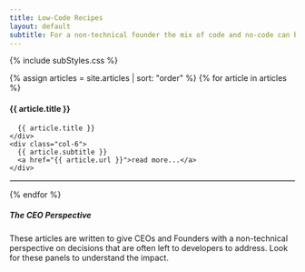 ```yaml
---
title: Low-Code Recipes
layout: default
subtitle: For a non-technical founder the mix of code and no-code can be a challenge. Here are some approaches to demystify the decision-making processes.
---
```


{% include subStyles.css %}

{% assign articles = site.articles | sort: "order" %}
{% for article in articles %}
  <div class="row">
    <div class="col-6">
      <h4>
        {{ article.title }}
      </h4>

      {{ article.title }}
    </div>
    <div class="col-6">
      {{ article.subtitle }}
      <a href="{{ article.url }}">read more...</a>
    </div>
  </div>
  <hr>
{% endfor %}

<div class="mt-5 mb-5 tech-note">
    <h5>
     The CEO Perspective
    </h5>
    <p>
        These articles are written to give CEOs and Founders with
        a non-technical perspective on decisions that are often left
        to developers to address. Look for these panels to understand
        the impact.
    </p>
</div>

<style>
 hr { border: 1px solid #DFDFDF; }
</style>